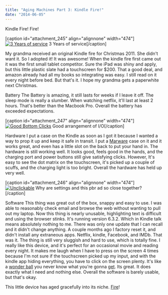 ```yaml
---
title: "Aging Machines Part 3: Kindle Fire!"
date: "2014-06-05"
---
```


Kindle Fire! Fire!

\[caption id="attachment\_245" align="alignnone" width="474"\][![3 Years of service](images/IMG_20140605_145148-1024x768.jpg)](http://timmyreilly.azurewebsites.net/wp-content/uploads/2014/06/IMG_20140605_145148.jpg) 3 Years of service\[/caption\]

My grandma received an original Kindle fire for Christmas 2011. She didn't want it. So I adopted it! It was awesome! When the kindle fire first came out it was the first small tablet competitor. Sure the iPad was shiny and apply, but this little plastic slate had a touchscreen for $200. That a good deal, and amazon already had all my books so integrating was easy. I still read on it every night before bed. But that's it. I hope my grandma gets a paperwhite next Christmas.

Battery The Battery is amazing, it still lasts for weeks if I leave it off. The sleep mode is really a slumber. When watching netflix, it'll last at least 2 hours. That's better than the Macbook Pro. Overall the battery has exceeded expectations.

\[caption id="attachment\_247" align="alignnone" width="474"\][![Good Bottom Clicks](images/IMG_20140605_145754-1011x1024.jpg)](http://timmyreilly.azurewebsites.net/wp-content/uploads/2014/06/IMG_20140605_145754.jpg) Good arrangement of I/O\[/caption\]

Hardware I put a case on the Kindle as soon as I got it because I wanted a way to prop it up and keep it safe in transit. I put a [Marware](http://www.amazon.com/gp/feature.html/ref=br_lf_m_1000628901_grlink_6/176-1166689-8879761?ie=UTF8&docId=1000628901&plgroup=6 "Marware Amazon ") case on it and it works great, and even has a little slot on the back to put your hand in. The hardware is still working well. It looks good, feels good in the hands, and the charging port and power buttons still give satisfying clicks. However, It's easy to see the dot matrix on the touchscreen, it's picked up a couple of scuffs, and the charging light is too bright. Overall the hardware has held up very well.

\[caption id="attachment\_246" align="alignnone" width="474"\][![Unclickable](images/IMG_20140605_145500-768x1024.jpg)](http://timmyreilly.azurewebsites.net/wp-content/uploads/2014/06/IMG_20140605_145500.jpg) Why are settings and this pbr ad so close together? \[/caption\]

Software This thing was great out of the box, snappy and easy to use. I was able to reasonably check email and browse the web without wanting to pull out my laptop. Now this thing is nearly unusable, highlighting text is difficult and using the browser stinks. It's running version 6.3.2. Which in Kindle talk means absolutely nothing to me. There was only one update that I can recall and it didn't change anything. A couple months ago I factory reset it, and didn't install any extraneous apps. Netflix, kindle, Facebook, and IMDb. That was it. The thing is still very sluggish and hard to use, which is totally fine. I really like this device, and it's perfect for an occasional movie and reading every night. It makes me laugh when I have to press on the screen 4 times because I'm not sure if the touchscreen picked up my input, and with the kindle app hiding everything, you have to click on the screen plenty. It's like a [wonder ball](http://en.wikipedia.org/wiki/Wonder_Ball "Wonder ball.") you never know what you're gonna [get](https://www.youtube.com/watch?v=F-z_WSTjr7c "?"). Its great. It does exactly what I need and nothing else. Overall the software is barely usable, but that's okay.

This little device has aged gracefully into its niche. [Fire](http://en.wikipedia.org/wiki/Kindle_Fire "Wikipedia ")!

